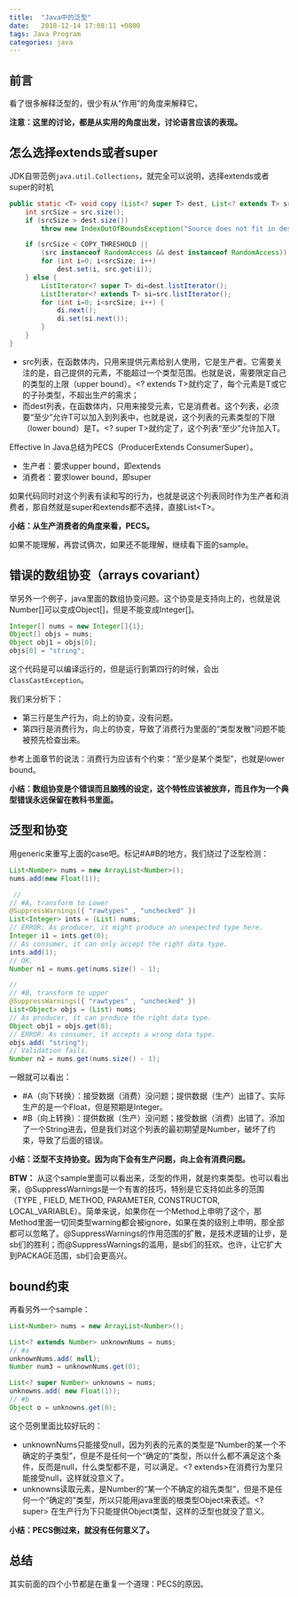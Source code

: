 ```yaml
---
title:  "Java中的泛型"
date:   2018-12-14 17:08:11 +0800
tags: Java Program
categories: java
---
```


## 前言

看了很多解释泛型的，很少有从“作用”的角度来解释它。

**注意：这里的讨论，都是从实用的角度出发，讨论语言应该的表现。**

## 怎么选择extends或者super
JDK自带范例`java.util.Collections`，就完全可以说明，选择extends或者super的时机

```java
public static <T> void copy (List<? super T> dest, List<? extends T> src) {
    int srcSize = src.size();
    if (srcSize > dest.size())
        throw new IndexOutOfBoundsException("Source does not fit in dest");

    if (srcSize < COPY_THRESHOLD ||
        (src instanceof RandomAccess && dest instanceof RandomAccess)) {
        for (int i=0; i<srcSize; i++)
            dest.set(i, src.get(i));
    } else {
        ListIterator<? super T> di=dest.listIterator();
        ListIterator<? extends T> si=src.listIterator();
        for (int i=0; i<srcSize; i++) {
            di.next();
            di.set(si.next());
        }
    }
}
```
+ src列表，在函数体内，只用来提供元素给别人使用，它是生产者。它需要关注的是，自己提供的元素，不能超过一个类型范围。也就是说，需要限定自己的类型的上限（upper bound）。<? extends T>就约定了，每个元素是T或它的子孙类型，不超出生产的需求；
+ 而dest列表，在函数体内，只用来接受元素，它是消费者。这个列表，必须要“至少”允许T可以加入到列表中，也就是说，这个列表的元素类型的下限（lower bound）是T。<? super T>就约定了，这个列表“至少”允许加入T。

Effective In Java总结为PECS（ProducerExtends ConsumerSuper）。
- 生产者：要求upper bound，即extends
- 消费者：要求lower bound，即super

如果代码同时对这个列表有读和写的行为，也就是说这个列表同时作为生产者和消费者，那自然就是super和extends都不选择，直接List\<T>。

**小结：从生产消费者的角度来看，PECS。**

如果不能理解，再尝试俩次，如果还不能理解，继续看下面的sample。

## 错误的数组协变（arrays covariant）
举另外一个例子，java里面的数组协变问题。这个协变是支持向上的，也就是说Number[]可以变成Object[]，但是不能变成Integer[]。
```java
Integer[] nums = new Integer[]{1};
Object[] objs = nums;
Object obj1 = objs[0];
objs[0] = "string";
```
这个代码是可以编译运行的，但是运行到第四行的时候，会出`ClassCastException`。

我们来分析下：
+ 第三行是生产行为，向上的协变，没有问题。
+ 第四行是消费行为，向上的协变，导致了消费行为里面的“类型发散”问题不能被预先检查出来。

参考上面章节的说法：消费行为应该有个约束：“至少是某个类型”，也就是lower bound。

**小结：数组协变是个错误而且脑残的设定，这个特性应该被放弃，而且作为一个典型错误永远保留在教科书里面。**


## 泛型和协变
用generic来重写上面的case吧。标记#A#B的地方，我们绕过了泛型检测：
```java
List<Number> nums = new ArrayList<Number>();
nums.add(new Float(1));

 //
// #A, transform to Lower
@SuppressWarnings({ "rawtypes" , "unchecked" })
List<Integer> ints = (List) nums;
// ERROR: As producer, it might produce an unexpected type here.
Integer i1 = ints.get(0);
// As consumer, it can only accept the right data type.
ints.add(1);
// OK.
Number n1 = nums.get(nums.size() - 1);

//
// #B, transform to upper
@SuppressWarnings({ "rawtypes" , "unchecked" })
List<Object> objs = (List) nums;
// As producer, it can produce the right data type.
Object obj1 = objs.get(0);
// ERROR: As consumer, it accepts a wrong data type.
objs.add( "string");
// Validation fails.
Number n2 = nums.get(nums.size() - 1);
```

一眼就可以看出：
+ #A（向下转换）：接受数据（消费）没问题；提供数据（生产）出错了。实际生产的是一个Float，但是预期是Integer。
+ #B（向上转换）：提供数据（生产）没问题；接受数据（消费）出错了。添加了一个String进去，但是我们对这个列表的最初期望是Number，破坏了约束，导致了后面的错误。

**小结：泛型不支持协变。因为向下会有生产问题，向上会有消费问题。**

**BTW：** 从这个sample里面可以看出来，泛型的作用，就是约束类型。也可以看出来，@SuppressWarnings是一个有害的技巧，特别是它支持如此多的范围（TYPE , FIELD, METHOD, PARAMETER, CONSTRUCTOR, LOCAL_VARIABLE）。简单来说，如果你在一个Method上申明了这个，那Method里面一切同类型warning都会被ignore，如果在类的级别上申明，那全部都可以忽略了。@SuppressWarnings的作用范围的扩散，是技术逻辑的让步，是sb们的胜利；而@SuppressWarnings的滥用，是sb们的狂欢。也许，让它扩大到PACKAGE范围，sb们会更高兴。

## bound约束
再看另外一个sample：
```java
List<Number> nums = new ArrayList<Number>();

List<? extends Number> unknownNums = nums;
// #a
unknownNums.add( null);
Number num3 = unknownNums.get(0);

List<? super Number> unknowns = nums;
unknowns.add( new Float(1));
// #b
Object o = unknowns.get(0);
```

这个范例里面比较好玩的：
+ unknownNums只能接受null，因为列表的元素的类型是“Number的某一个不确定的子类型”，但是不是任何一个“确定的”类型，所以什么都不满足这个条件，反而是null，什么类型都不是，可以满足。<? extends>在消费行为里只能接受null，这样就没意义了。
+ unknowns读取元素，是Number的“某一个不确定的祖先类型”，但是不是任何一个“确定的”类型，所以只能用java里面的根类型Object来表述。<? super> 在生产行为下只能提供Object类型，这样的泛型也就没了意义。

**小结：PECS倒过来，就没有任何意义了。**


## 总结
其实前面的四个小节都是在重复一个道理：PECS的原因。
